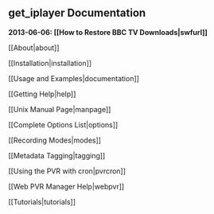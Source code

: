 ## get_iplayer Documentation

**2013-06-06: [[How to Restore BBC TV Downloads|swfurl]]**

[[About|about]]

[[Installation|installation]]

[[Usage and Examples|documentation]]

[[Getting Help|help]]

[[Unix Manual Page|manpage]]

[[Complete Options List|options]]

[[Recording Modes|modes]]

[[Metadata Tagging|tagging]]

[[Using the PVR with cron|pvrcron]]

[[Web PVR Manager Help|webpvr]]

[[Tutorials|tutorials]]
